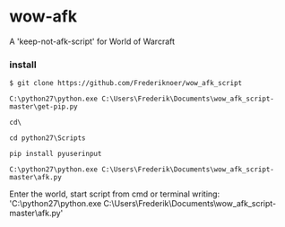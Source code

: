 # wow-afk
A 'keep-not-afk-script' for World of Warcraft 
### install

```
$ git clone https://github.com/Frederiknoer/wow_afk_script
```
```
C:\python27\python.exe C:\Users\Frederik\Documents\wow_afk_script-master\get-pip.py
```
```
cd\
```
```
cd python27\Scripts 
```
```
pip install pyuserinput
```
```
C:\python27\python.exe C:\Users\Frederik\Documents\wow_afk_script-master\afk.py

```

Enter the world, start script from cmd or terminal writing:
'C:\python27\python.exe C:\Users\Frederik\Documents\wow_afk_script-master\afk.py'

